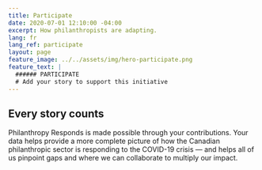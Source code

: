 ```yaml
---
title: Participate
date: 2020-07-01 12:10:00 -04:00
excerpt: How philanthropists are adapting.
lang: fr
lang_ref: participate
layout: page
feature_image: ../../assets/img/hero-participate.png
feature_text: |
  ###### PARTICIPATE
  # Add your story to support this initiative
---
```


## Every story counts

Philanthropy Responds is made possible through your contributions. Your data helps provide a more complete picture of how the Canadian philanthropic sector is responding to the COVID-19 crisis — and helps all of us pinpoint gaps and where we can collaborate to multiply our impact.
